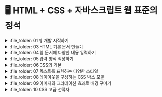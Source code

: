 # 🖥️ HTML + CSS + 자바스크립트 웹 표준의 정석

<details>
<summary> :file_folder: 01 웹 개발 시작하기 </summary>
<div markdown="1">

#### 🔖 [01 웹 개발 시작하기](https://github.com/Seonghyun-Park/Web/blob/main/01%20웹%20개발%20시작하기.md)

</div>
</details>

<details>
<summary> :file_folder: 03 HTML 기본 문서 만들기 </summary>
<div markdown="1">

#### 🔖 [03 HTML 기본 문서 만들기](https://github.com/Seonghyun-Park/Web/blob/main/03%20HTML%20기본문서%20만들기.md)

</div>
</details>

<details>
<summary> :file_folder: 04 웹 문서에 다양한 내용 입력하기 </summary>
<div markdown="1">

#### 🔖 [04-1 텍스트 입력하기](https://github.com/Seonghyun-Park/Web/blob/main/04%20웹%20문서에%20다양한%20내용%20입력하기/04-1%20텍스트%20입력하기.md)

#### 🔖 [04-2 목록 만들기](https://github.com/Seonghyun-Park/Web/blob/main/04%20웹%20문서에%20다양한%20내용%20입력하기/04-2%20목록%20만들기.md)

#### 🔖 [04-3 표 만들기](https://github.com/Seonghyun-Park/Web/blob/main/04%20웹%20문서에%20다양한%20내용%20입력하기/04-3%20표%20만들기.md)

#### 🔖 [04-4 이미지 삽입하기](https://github.com/Seonghyun-Park/Web/blob/main/04%20웹%20문서에%20다양한%20내용%20입력하기/04-4%20이미지%20삽입하기.md)

#### 🔖 [04-5 오디오와 비디오 삽입하기](https://github.com/Seonghyun-Park/Web/blob/main/04%20웹%20문서에%20다양한%20내용%20입력하기/04-5%20오디오와%20비디오%20삽입하기.md)

#### 🔖 [04-6 하이퍼링크 삽입하기](https://github.com/Seonghyun-Park/Web/blob/main/04%20웹%20문서에%20다양한%20내용%20입력하기/04-6%20하이퍼링크%20삽입하기.md)

#### 🔖 [04-7 마무리 문제](https://github.com/Seonghyun-Park/Web/blob/main/04%20웹%20문서에%20다양한%20내용%20입력하기/04-7%20마무리%20문제.md)

</div>
</details>

<details>
<summary> :file_folder: 05 입력 양식 작성하기 </summary>
<div markdown="1">

#### 🔖 [05-1 폼 삽입하기](https://github.com/Seonghyun-Park/Web/blob/main/05%20입력%20양식%20작성하기/05-1%20폼%20삽입하기.md)

#### 🔖 [05-2 사용자 입력을 위한 input 태그](https://github.com/Seonghyun-Park/Web/blob/main/05%20입력%20양식%20작성하기/05-2%20사용자%20입력을%20위한%20input%20태그.md)

#### 🔖 [05-3 input 태그의 주요 속성](https://github.com/Seonghyun-Park/Web/blob/main/05%20입력%20양식%20작성하기/05-3%20input%20태그의%20주요%20속성.md)

#### 🔖 [05-4 폼에서 사용하는 여러가지 태그](https://github.com/Seonghyun-Park/Web/blob/main/05%20입력%20양식%20작성하기/05-4%20폼에서%20사용하는%20여러가지%20태그.md)

#### 🔖 [05-5 마무리 문제](https://github.com/Seonghyun-Park/Web/blob/main/05%20입력%20양식%20작성하기/05-5%20마무리%20문제.md)

</div>
</details>

<details>
<summary> :file_folder: 06 CSS의 기본 </summary>
<div markdown="1">

#### 🔖 [06-1 웹 문서에 디자인 입히기](https://github.com/Seonghyun-Park/Web/blob/main/06%20CSS의%20기본/06-1%20웹%20문서에%20디자인%20입히기.md)

#### 🔖 [06-2 스타일과 스타일 시트](https://github.com/Seonghyun-Park/Web/blob/main/06%20CSS의%20기본/06-2%20스타일과%20스타일시트.md)

#### 🔖 [06-3 CSS 기본 선택자 알아보기](https://github.com/Seonghyun-Park/Web/blob/main/06%20CSS의%20기본/06-3%20CSS%20기본%20선택자%20알아보기.md)

#### 🔖 [06-4 캐스케이딩 스타일 시트 알아보기](https://github.com/Seonghyun-Park/Web/blob/main/06%20CSS의%20기본/06-4%20캐스케이딩%20스타일%20시트%20알아보기.md)

#### 🔖 [06-5 마무리 문제](https://github.com/Seonghyun-Park/Web/blob/main/06%20CSS의%20기본/06-5%20마무리문제.md)

</div>
</details>

<details>
<summary> :file_folder: 07 텍스트를 표현하는 다양한 스타일 </summary>
<div markdown="1">

#### 🔖 [07-1 글꼴 관련 스타일](https://github.com/Seonghyun-Park/Web/blob/main/07%20텍스트를%20표현하는%20다양한%20스타일/07-1%20글꼴%20관련%20스타일.md)

#### 🔖 [07-2 웹 폰트 사용하기](https://github.com/Seonghyun-Park/Web/blob/main/07%20텍스트를%20표현하는%20다양한%20스타일/07-2%20웹%20폰트%20사용하기.md)

#### 🔖 [07-3 텍스트 관련 스타일](https://github.com/Seonghyun-Park/Web/blob/main/07%20텍스트를%20표현하는%20다양한%20스타일/07-3%20텍스트%20관련%20스타일.md)

#### 🔖 [07-4 목록 스타일](https://github.com/Seonghyun-Park/Web/blob/main/07%20텍스트를%20표현하는%20다양한%20스타일/07-4%20목록%20스타일.md)

#### 🔖 [07-5 표 스타일](https://github.com/Seonghyun-Park/Web/blob/main/07%20텍스트를%20표현하는%20다양한%20스타일/07-5%20표%20스타일.md)

#### 🔖 [07-6 마무리 문제](https://github.com/Seonghyun-Park/Web/blob/main/07%20텍스트를%20표현하는%20다양한%20스타일/07-6%20마무리문제.md)

</div>
</details>

<details>
<summary> :file_folder: 08 레이아웃을 구성하는 CSS 박스 모델 </summary>
<div markdown="1">

#### 🔖 [08-1 CSS와 박스 모델](https://github.com/Seonghyun-Park/Web/blob/main/08%20레이아웃을%20구성하는%20CSS%20박스%20모델/08-1%20CSS와%20박스모델.md)

#### 🔖 [08-2 테두리 스타일 지정하기](https://github.com/Seonghyun-Park/Web/blob/main/08%20레이아웃을%20구성하는%20CSS%20박스%20모델/08-2%20테두리%20스타일%20지정하기.md)

#### 🔖 [08-3 여백을 조절하는 속성](https://github.com/Seonghyun-Park/Web/blob/main/08%20레이아웃을%20구성하는%20CSS%20박스%20모델/08-3%20여백을%20조절하는%20속성.md)

#### 🔖 [08-4 웹 문서의 레이아웃 만들기](https://github.com/Seonghyun-Park/Web/blob/main/08%20레이아웃을%20구성하는%20CSS%20박스%20모델/08-4%20웹%20문서의%20레이아웃%20만들기.md)

#### 🔖 [08-5 웹 요소의 위치 지정하기](https://github.com/Seonghyun-Park/Web/blob/main/08%20레이아웃을%20구성하는%20CSS%20박스%20모델/08-5%20웹%20요소의%20위치%20지정하기.md)

#### 🔖 [08-6 마무리 문제](https://github.com/Seonghyun-Park/Web/blob/main/08%20레이아웃을%20구성하는%20CSS%20박스%20모델/08-6%20마무리문제.md)

</div>
</details>

<details>
<summary> :file_folder: 09 이미지와 그러데이션 효과로 배경 꾸미기 </summary>
<div markdown="1">

#### 🔖 [09-1 배경색과 배경 범위 지정하기](https://github.com/Seonghyun-Park/Web/blob/main/09%20이미지와%20그라데이션%20효과로%20배경%20꾸미기/09-1%20배경색과%20배경%20범위%20지정하기.md)

#### 🔖 [09-2 배경 이미지 지정하기](https://github.com/Seonghyun-Park/Web/blob/main/09%20이미지와%20그라데이션%20효과로%20배경%20꾸미기/09-2%20배경%20이미지%20지정하기.md)

#### 🔖 [09-3 그러데이션 효과로 배경 꾸미기](https://github.com/Seonghyun-Park/Web/blob/main/09%20이미지와%20그라데이션%20효과로%20배경%20꾸미기/09-3%20그러데이션%20효과로%20배경%20꾸미기.md)

#### 🔖 [09-4 마무리 문제](https://github.com/Seonghyun-Park/Web/blob/main/09%20이미지와%20그라데이션%20효과로%20배경%20꾸미기/09-4%20마무리문제.md)

</div>
</details>

<details>
<summary> :file_folder: 10 CSS 고급 선택자 </summary>
<div markdown="1">

#### 🔖 [10-1 연결 선택자](https://github.com/Seonghyun-Park/Web/blob/main/10%20CSS%20고급%20선택자/10-1%20연결%20선택자.md)

#### 🔖 [10-2 속성 선택자](https://github.com/Seonghyun-Park/Web/blob/main/10%20CSS%20고급%20선택자/10-2%20속성%20선택자.md)

#### 🔖 [10-3 가상 클래스와 가상 요소](https://github.com/Seonghyun-Park/Web/blob/main/)

#### 🔖 [10-4 마무리 문제](https://github.com/Seonghyun-Park/Web/blob/main/)

</div>
</details>
